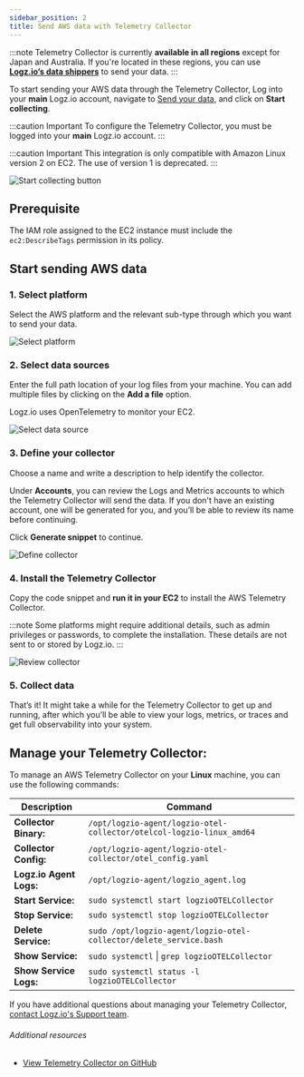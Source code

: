 ```yaml
---
sidebar_position: 2
title: Send AWS data with Telemetry Collector
---
```


:::note
Telemetry Collector is currently **available in all regions** except for Japan and Australia. If you're located in these regions, you can use **[Logz.io’s data shippers](https://app.logz.io/#/dashboard/send-your-data/collection?tag=all&collection=all)** to send your data.
:::

To start sending your AWS data through the Telemetry Collector, Log into your **main** Logz.io account, navigate to [Send your data](https://app.logz.io/#/dashboard/send-your-data), and click on **Start collecting**.

:::caution Important
To configure the Telemetry Collector, you must be logged into your **main** Logz.io account.
:::

:::caution Important
This integration is only compatible with Amazon Linux version 2 on EC2. The use of version 1 is deprecated.
:::

![Start collecting button](https://dytvr9ot2sszz.cloudfront.net/logz-docs/telemetry-agent/telemetry-start-here.png)

## Prerequisite

The IAM role assigned to the EC2 instance must include the `ec2:DescribeTags` permission in its policy.



## Start sending AWS data

### 1. Select platform

Select the AWS platform and the relevant sub-type through which you want to send your data.

![Select platform](https://dytvr9ot2sszz.cloudfront.net/logz-docs/telemetry-agent/aws-agent.png)

### 2. Select data sources

Enter the full path location of your log files from your machine. You can add multiple files by clicking on the **Add a file** option.

Logz.io uses OpenTelemetry to monitor your EC2.

![Select data source](https://dytvr9ot2sszz.cloudfront.net/logz-docs/telemetry-agent/telemetry-aws-data-source.png)

### 3. Define your collector

Choose a name and write a description to help identify the collector. 

Under **Accounts**, you can review the Logs and Metrics accounts to which the Telemetry Collector will send the data. If you don't have an existing account, one will be generated for you, and you’ll be able to review its name before continuing.

Click **Generate snippet** to continue.

![Define collector](https://dytvr9ot2sszz.cloudfront.net/logz-docs/telemetry-agent/telemetry-aws-define.png)

### 4. Install the Telemetry Collector

Copy the code snippet and **run it in your EC2** to install the AWS Telemetry Collector.

:::note
Some platforms might require additional details, such as admin privileges or passwords, to complete the installation. These details are not sent to or stored by Logz.io.
:::

![Review collector](https://dytvr9ot2sszz.cloudfront.net/logz-docs/telemetry-agent/collector-localhost-finish.png)

### 5. Collect data

That’s it! It might take a while for the Telemetry Collector to get up and running, after which you’ll be able to view your logs, metrics, or traces and get full observability into your system.

## Manage your Telemetry Collector:

To manage an AWS Telemetry Collector on your **Linux** machine, you can use the following commands:

|Description|Command|
|--|--|
|**Collector Binary:** |`/opt/logzio-agent/logzio-otel-collector/otelcol-logzio-linux_amd64`|
|**Collector Config:**|`/opt/logzio-agent/logzio-otel-collector/otel_config.yaml`|
|**Logz.io Agent Logs:** |`/opt/logzio-agent/logzio_agent.log`|
|**Start Service:** |`sudo systemctl start logzioOTELCollector`|
|**Stop Service:** |`sudo systemctl stop logzioOTELCollector`|
|**Delete Service:** |`sudo /opt/logzio-agent/logzio-otel-collector/delete_service.bash`|
|**Show Service:** |`sudo systemctl` &#124; `grep logzioOTELCollector`|
|**Show Service Logs:** |`sudo systemctl status -l logzioOTELCollector`|


If you have additional questions about managing your Telemetry Collector, [contact Logz.io's Support team](mailto:help@logz.io).


###### Additional resources

* [View Telemetry Collector on GitHub](https://github.com/logzio/logzio-agent-manifest)